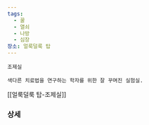 ```yaml
---
tags:
  - 꿀
  - 열쇠
  - 나방
  - 심장
장소: 얼룩덜룩 탑
---
```



```
조제실

색다른 치료법을 연구하는 학자를 위한 잘 꾸며진 실험실.
```




[[얼룩덜룩 탑-조제실]]

### 상세
